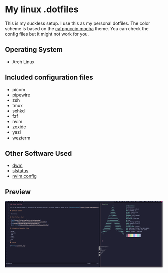 # My linux .dotfiles 

This is my suckless setup. I use this as my personal dotfiles. The color scheme is based on the [catppuccin mocha](https://github.com/catppuccin/catppuccin) theme. You can check the config files but it might not work for you.

## Operating System

- Arch Linux

## Included configuration files

- picom
- pipewire
- zsh 
- tmux
- sxhkd
- fzf
- nvim
- zoxide
- yazi 
- wezterm 

## Other Software Used

- [dwm](https://github.com/markchristianlacap/dwm)
- [slstatus](https://github.com/markchristianlacap/slstatus)
- [nvim config](https://github.com/markchristianlacap/init.lua)


## Preview

![Preview](./preview.png)
